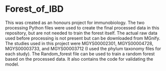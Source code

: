 # Forest_of_IBD
This was created as an honours project for immunobiology.
The two processing Python files were used to create the final processed data in this repository, but are not needed to train the forest itself. The actual raw data used before processing is not present but can be downloaded from MGnify. The studies used in this project were MGYS00002301, MGYS00004728, MGYS00003733, and MGYS00003712 (I used the phylum taxonomy files for each study).
The Random_forest file can be used to train a random forest based on the processed data. It also contains the code for validating the model.
